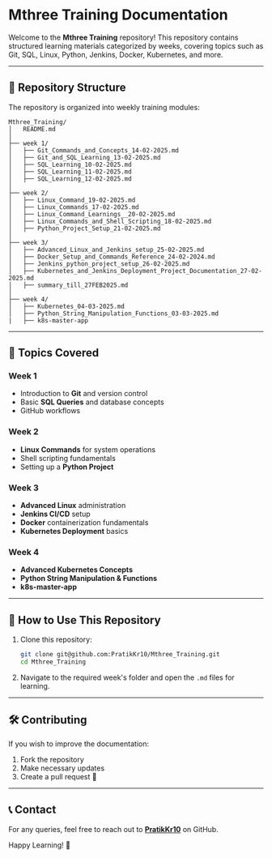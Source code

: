 # Mthree Training Documentation

Welcome to the **Mthree Training** repository! This repository contains structured learning materials categorized by weeks, covering topics such as Git, SQL, Linux, Python, Jenkins, Docker, Kubernetes, and more.

---

## 📁 Repository Structure
The repository is organized into weekly training modules:

```
Mthree_Training/
│   README.md
│
├── week 1/
│   ├── Git_Commands_and_Concepts_14-02-2025.md
│   ├── Git_and_SQL_Learning_13-02-2025.md
│   ├── SQL_Learning_10-02-2025.md
│   ├── SQL_Learning_11-02-2025.md
│   ├── SQL_Learning_12-02-2025.md
│
├── week 2/
│   ├── Linux_Command_19-02-2025.md
│   ├── Linux_Commands_17-02-2025.md
│   ├── Linux_Command_Learnings__20-02-2025.md
│   ├── Linux_Commands_and_Shell_Scripting_18-02-2025.md
│   ├── Python_Project_Setup_21-02-2025.md
│
├── week 3/
│   ├── Advanced_Linux_and_Jenkins_setup_25-02-2025.md
│   ├── Docker_Setup_and_Commands_Reference_24-02-2024.md
│   ├── Jenkins_python_project_setup_26-02-2025.md
│   ├── Kubernetes_and_Jenkins_Deployment_Project_Documentation_27-02-2025.md
│   ├── summary_till_27FEB2025.md
│
├── week 4/
│   ├── Kubernetes_04-03-2025.md
│   ├── Python_String_Manipulation_Functions_03-03-2025.md
|   ├── k8s-master-app
```

---

## 🚀 Topics Covered
### **Week 1**
- Introduction to **Git** and version control
- Basic **SQL Queries** and database concepts
- GitHub workflows

### **Week 2**
- **Linux Commands** for system operations
- Shell scripting fundamentals
- Setting up a **Python Project**

### **Week 3**
- **Advanced Linux** administration
- **Jenkins CI/CD** setup
- **Docker** containerization fundamentals
- **Kubernetes Deployment** basics

### **Week 4**
- **Advanced Kubernetes Concepts**
- **Python String Manipulation & Functions**
- **k8s-master-app**

---

## 📌 How to Use This Repository
1. Clone this repository:
   ```bash
   git clone git@github.com:PratikKr10/Mthree_Training.git
   cd Mthree_Training
   ```
2. Navigate to the required week's folder and open the `.md` files for learning.

---

## 🛠 Contributing
If you wish to improve the documentation:
1. Fork the repository
2. Make necessary updates
3. Create a pull request 🚀

---

## 📞 Contact
For any queries, feel free to reach out to **[PratikKr10](https://github.com/PratikKr10)** on GitHub.

Happy Learning! 🎉


